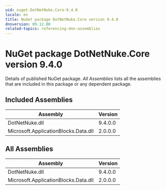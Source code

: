 ```yaml
---
uid: nuget-DotNetNuke.Core-9.4.0
locale: en
title: NuGet package DotNetNuke.Core version 9.4.0
dnnversion: 09.12.00
related-topics: referencing-dnn-assemblies
---
```


# NuGet package DotNetNuke.Core version 9.4.0
Details of published NuGet package.
*All Assemblies* lists all the assemblies that are included in this package or any dependent package.

## Included Assemblies

|Assembly|Version|
|---|---|
|DotNetNuke.dll|9.4.0.0|
|Microsoft.ApplicationBlocks.Data.dll|2.0.0.0|

## All Assemblies

|Assembly|Version|
|---|---|
|DotNetNuke.dll|9.4.0.0|
|Microsoft.ApplicationBlocks.Data.dll|2.0.0.0|

